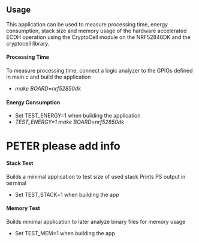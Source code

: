 ## Usage

This application can be used to measure processing time, energy consumption, stack size and memory usage of the hardware accelerated ECDH operation using the CryptoCell module on the NRF52840DK and the cryptocell library.

#### Processing Time
To measure processing time, connect a logic analyzer to the GPIOs defined in main.c and build the application
- *make BOARD=nrf52850dk*

#### Energy Consumption
- Set TEST_ENERGY=1 when building the application
- *TEST_ENERGY=1 make BOARD=nrf52850dk*
# PETER please add info

#### Stack Test
Builds a minimal application to test size of used stack
Prints PS output in terminal
- Set TEST_STACK=1 when building the app

#### Memory Test
Builds minimal application to later analyze binary files for memory usage
- Set TEST_MEM=1 when building the app